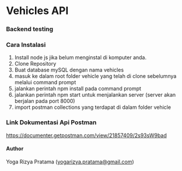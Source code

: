 # Vehicles API
### Backend testing

### Cara Instalasi
1. Install node js jika belum menginstal di komputer anda.
2. Clone Repository
3. Buat database mySQL dengan nama vehicles
4. masuk ke dalam root folder vehicle yang telah di clone sebelumnya melalui command prompt
5. jalankan perintah npm install pada command prompt 
6. jalankan perintah npm start untuk menjalankan server (server akan berjalan pada port 8000)
7. import postman collections yang terdapat di dalam folder vehicle

### Link Dokumentasi Api Postman
https://documenter.getpostman.com/view/21857409/2s93sW9bad


#### Author
Yoga Rizya Pratama (yogarizya.pratama@gmail.com)
